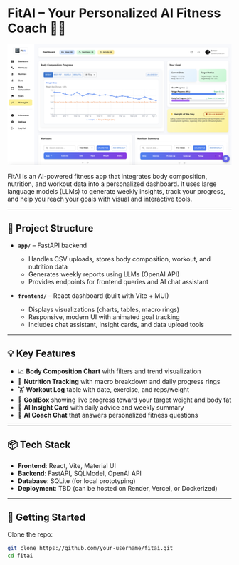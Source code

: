 
# FitAI – Your Personalized AI Fitness Coach 🧠💪

![FitAI Preview](images/fitness_app.png)

FitAI is an AI-powered fitness app that integrates body composition, nutrition, and workout data into a personalized dashboard. It uses large language models (LLMs) to generate weekly insights, track your progress, and help you reach your goals with visual and interactive tools.

---

## 🔧 Project Structure

- **`app/`** – FastAPI backend  
  - Handles CSV uploads, stores body composition, workout, and nutrition data
  - Generates weekly reports using LLMs (OpenAI API)
  - Provides endpoints for frontend queries and AI chat assistant

- **`frontend/`** – React dashboard (built with Vite + MUI)  
  - Displays visualizations (charts, tables, macro rings)
  - Responsive, modern UI with animated goal tracking
  - Includes chat assistant, insight cards, and data upload tools

---

## 💡 Key Features

- 📈 **Body Composition Chart** with filters and trend visualization  
- 🥗 **Nutrition Tracking** with macro breakdown and daily progress rings  
- 🏋️ **Workout Log** table with date, exercise, and reps/weight  
- 🎯 **GoalBox** showing live progress toward your target weight and body fat  
- 🧠 **AI Insight Card** with daily advice and weekly summary  
- 💬 **AI Coach Chat** that answers personalized fitness questions

---

## 📦 Tech Stack

- **Frontend**: React, Vite, Material UI  
- **Backend**: FastAPI, SQLModel, OpenAI API  
- **Database**: SQLite (for local prototyping)  
- **Deployment**: TBD (can be hosted on Render, Vercel, or Dockerized)

---

## 🚀 Getting Started

Clone the repo:

```bash
git clone https://github.com/your-username/fitai.git
cd fitai

